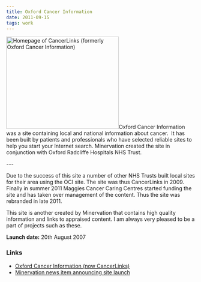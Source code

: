 ```yaml
---
title: Oxford Cancer Information
date: 2011-09-15
tags: work
---
```

<p><img src="/assets/images/oci.png" alt="Homepage of CancerLinks (formerly Oxford Cancer Information)" width="300" height="246" />Oxford Cancer Information was a site containing local and national information about cancer.  It has been built by patients and professionals who have selected reliable sites to help you start your Internet search. Minervation created the site in conjunction with Oxford Radcliffe Hospitals NHS Trust.</p>
---

<p>Due to the success of this site a number of other NHS Trusts built local sites for their area using the OCI site. The site was thus CancerLinks in 2009. Finally in summer 2011 Maggies Cancer Caring Centres started funding the site and has taken over management of the content. Thus the site was rebranded in late 2011.</p>
<p>This site is another created by Minervation that contains high quality information and links to appraised content. I am always very pleased to be a part of projects such as these.</p>
<p><strong>Launch date:</strong> 20th August 2007</p>
<h3>Links</h3>
<ul>
<li><a href="http://www.cancerlinks.org.uk/">Oxford Cancer Information (now CancerLinks)</a></li>
<li><a href="http://www.minervation.com/new-cancer-information-web-site-for-patients/">Minervation news item announcing site launch</a></li>
</ul>
